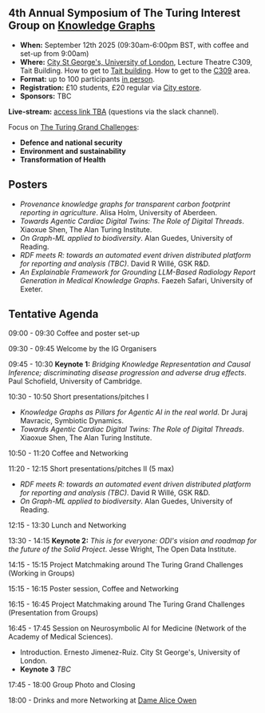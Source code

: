 ## 4th Annual Symposium of The Turing Interest Group on [Knowledge Graphs](https://www.turing.ac.uk/research/interest-groups/knowledge-graphs)

- **When:** September 12th 2025 (09:30am-6:00pm BST, with coffee and set-up from 9:00am)
- **Where:** [City St George's, University of London](https://www.citystgeorges.ac.uk/), Lecture Theatre C309, Tait Building. How to get to [Tait building](https://goo.gl/maps/DkxQcdR5fSyuy1hy9). How to get to the [C309](https://bit.ly/symposium-video-getting-to-c309) area.
- **Format:** up to 100 participants <ins>in person</ins>. 
- **Registration:** £10 students, £20 regular via [City estore](https://www.citystgeorges.ac.uk/news-and-events/events/2025/september/4th-annual-symposium-of-the-turing-interest-group-on-knowledge-graphs).
- **Sponsors:** TBC
<!--- **Photos:** TBA -->
<!-- **Call for presentations and posters:** (now closed)
  - [Poster presentation and potential sponsorship from industry](https://forms.gle/8M8Je79aHuz9Abb48) (please reach for additional details).
  - [Poster presentation from academia](https://forms.gle/aYktpvP6CurTyzhMA).
-->
**Live-stream:** [access link TBA]() (questions via the slack channel).


Focus on [The Turing Grand Challenges](https://www.turing.ac.uk/research):
- **Defence and national security**
- **Environment and sustainability**
- **Transformation of Health**


## Posters
- *Provenance knowledge graphs for transparent carbon footprint reporting in agriculture*. Alisa Holm, University of Aberdeen.
- *Towards Agentic Cardiac Digital Twins: The Role of Digital Threads*. Xiaoxue Shen, The Alan Turing Institute.
- *On Graph-ML applied to biodiversity*. Alan Guedes, University of Reading.
- *RDF meets R: towards an automated event driven distributed platform for reporting and analysis (TBC)*. David R Willé, GSK R&D.
- *An Explainable Framework for Grounding LLM-Based Radiology Report Generation in Medical Knowledge Graphs*. Faezeh Safari, University of Exeter.


## Tentative Agenda

09:00 - 09:30 Coffee and poster set-up

09:30 - 09:45 Welcome by the IG Organisers

09:45 - 10:30 **Keynote 1:** *Bridging Knowledge Representation and Causal Inference; discriminating disease progression and adverse drug effects*. Paul Schofield, University of Cambridge.

10:30 - 10:50 Short presentations/pitches I
- *Knowledge Graphs as Pillars for Agentic AI in the real world*. Dr Juraj Mavracic, Symbiotic Dynamics.
- *Towards Agentic Cardiac Digital Twins: The Role of Digital Threads*. Xiaoxue Shen, The Alan Turing Institute.

10:50 - 11:20 Coffee and Networking

11:20 - 12:15 Short presentations/pitches II (5 max)
- *RDF meets R: towards an automated event driven distributed platform for reporting and analysis (TBC)*. David R Willé, GSK R&D.
- *On Graph-ML applied to biodiversity*. Alan Guedes, University of Reading.

12:15 - 13:30 Lunch and Networking

13:30 - 14:15 **Keynote 2:** *This is for everyone: ODI's vision and roadmap for the future of the Solid Project*. Jesse Wright, The Open Data Institute.

14:15 - 15:15 Project Matchmaking around The Turing Grand Challenges (Working in Groups)
<!-- - Support for seed-corn projects in the area of KGs and ontologies and their applications (GCHQ). Nigel D -->

15:15 - 16:15 Poster session, Coffee and Networking

16:15 - 16:45 Project Matchmaking around The Turing Grand Challenges (Presentation from Groups)

16:45 - 17:45 Session on Neurosymbolic AI for Medicine (Network of the Academy of Medical Sciences).
- Introduction. Ernesto Jimenez-Ruiz. City St George's, University of London.
- **Keynote 3** *TBC*

17:45 - 18:00 Group Photo and Closing

18:00 - Drinks and more Networking at [Dame Alice Owen](https://maps.app.goo.gl/JFGwGSVFZFFf9LQa6)

<!--
<br>
<p align="center">
<img src="https://raw.githubusercontent.com/turing-knowledge-graphs/meet-ups/main/poster-2nd-symposium-ig-kg.png" width="550" alt="Symposium">
</p>
-->


